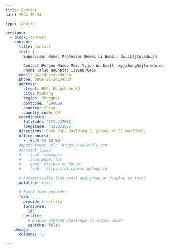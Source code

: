 ```yaml
---
title: Contact
date: 2024-10-24

type: landing

sections:
  - block: contact
    content:
      title: Contact
      text: |-
        Supervisor Name: Professor Dewei Li Email: dwli@sjtu.edu.cn 

        Contact Person Name: Mme. Yijun Wu Email: wyjzhang@sjtu.edu.cn 
        Phone (also WeChat): 13918876465
      email: dwli@sjtu.edu.cn 
      phone: 0086-21-34204550
      address:
        street: 800, Dongchuan Rd
        city: Minhang
        region: Shanghai
        postcode: '200000'
        country: China
        country_code: CN
      coordinates:
        latitude: '121.447612'
        longitude: '31.031875'
      directions: Room 305, Building 2, School of EE Building,
      office_hours:
        - '8:30 to 18:00'
      #appointment_url: 'https://calendly.com'
      #contact_links:
      #  - icon: comments
      #    icon_pack: fas
      #    name: Discuss on Forum
      #    link: 'https://discourse.gohugo.io'
    
      # Automatically link email and phone or display as text?
      autolink: true
    
      # Email form provider
      form:
        provider: netlify
        formspree:
          id:
        netlify:
          # Enable CAPTCHA challenge to reduce spam?
          captcha: false
    design:
      columns: '1'

---
```


